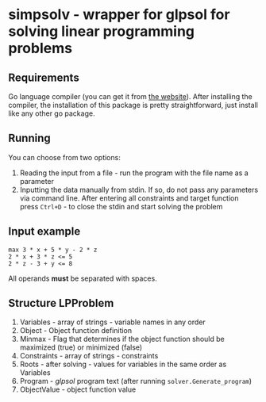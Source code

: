 # simpsolv - wrapper for glpsol for solving linear programming problems

## Requirements

Go language compiler (you can get it from [the website](https://golang.org/)). After installing the compiler, the installation of this package is pretty straightforward, just install like any other go package.

## Running

You can choose from two options:

1. Reading the input from a file - run the program with the file name as a parameter
2. Inputting the data manually from stdin. If so, do not pass any parameters via command line. After entering all constraints and target function press `Ctrl+D` - to close the stdin and start solving the problem

## Input example

```
max 3 * x + 5 * y - 2 * z
2 * x + 3 * z <= 5
2 * z - 3 + y <= 8
```

All operands **must** be separated with spaces.

## Structure LPProblem

1. Variables - array of strings - variable names in any order
2. Object - Object function definition 
3. Minmax - Flag that determines if the object function should be maximized (true) or minimized (false)
4. Constraints - array of strings - constraints
5. Roots - after solving - values for variables in the same order as Variables
6. Program - _glpsol_ program text (after running `solver.Generate_program`)
7. ObjectValue - object function value
